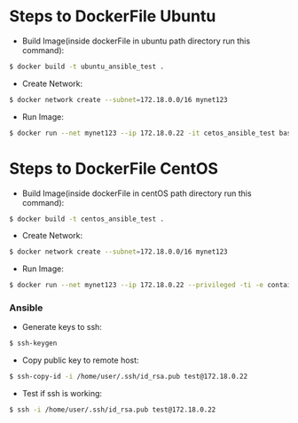 # Steps to DockerFile Ubuntu
 - Build Image(inside dockerFile in ubuntu path directory run this command):
 ```sh 
 $ docker build -t ubuntu_ansible_test .
 ```
 - Create Network: 
 ```sh 
 $ docker network create --subnet=172.18.0.0/16 mynet123
 ```
 - Run Image: 
 ```sh 
 $ docker run --net mynet123 --ip 172.18.0.22 -it cetos_ansible_test bash
 ``` 

 # Steps to DockerFile CentOS
 - Build Image(inside dockerFile in centOS path directory run this command):
 ```sh 
 $ docker build -t centos_ansible_test .
 ```
 - Create Network: 
 ```sh 
 $ docker network create --subnet=172.18.0.0/16 mynet123
 ```
 - Run Image: 
 ```sh 
 $ docker run --net mynet123 --ip 172.18.0.22 --privileged -ti -e container=docker -v /sys/fs/cgroup:/sys/fs/cgroup cetos_ansible_test /usr/sbin/init
 ``` 


### Ansible
 - Generate keys to ssh: 
```sh 
$ ssh-keygen
```
 - Copy public key to remote host: 
```sh 
$ ssh-copy-id -i /home/user/.ssh/id_rsa.pub test@172.18.0.22
```
 - Test if ssh is working: 
```sh 
$ ssh -i /home/user/.ssh/id_rsa.pub test@172.18.0.22
```
